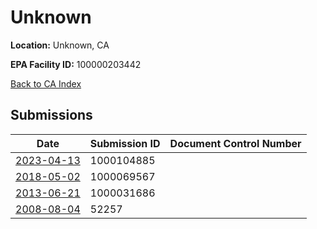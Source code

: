 # Unknown

**Location:** Unknown, CA

**EPA Facility ID:** 100000203442

[Back to CA Index](../../index.md)

## Submissions

| Date | Submission ID | Document Control Number |
|------|--------------|-------------------------|
| [2023-04-13](submissions/1000104885.md) | 1000104885 |  |
| [2018-05-02](submissions/1000069567.md) | 1000069567 |  |
| [2013-06-21](submissions/1000031686.md) | 1000031686 |  |
| [2008-08-04](submissions/52257.md) | 52257 |  |
